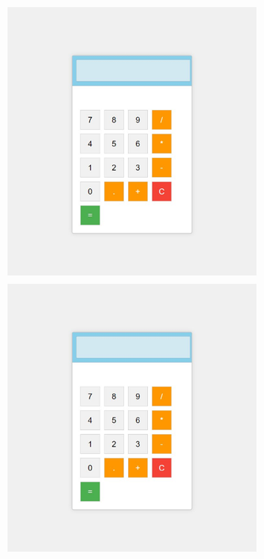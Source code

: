 ![Landing Page Instruction](https://github.com/anushkakaushik200219/CODSOFT/blob/main/Web-Dev/LEVEL1/TASK3/calculator%20image.jpg)

![Landing Page Image](https://github.com/anushkakaushik200219/CODSOFT/blob/main/Web-Dev/LEVEL1/TASK3/calculator%20image.jpg)
